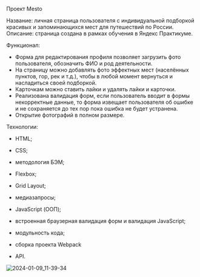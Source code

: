 Проект Mesto

Название: личная страница пользователя с индивидуальной подборкой красивых и запоминающихся мест для путешествий по России.
Описание: страница создана в рамках обучения в Яндекс Практикуме. 

Функционал: 
- Форма для редактирования профиля позволяет загрузить фото пользователя, обозначить ФИО и род деятельности. 
- На страницу можно добавлять фото эффектных мест (населённых пунктов, гор, рек и т.д.), чтобы в любой момент вернуться и насладиться своей подборкой. 
- Карточкам можно ставить лайки и удалять лайки и карточки. 
- Реализована валидация форм, если пользователь вводит в формы некорректные данные, то форма извещает пользователя об ошибке и не сохраняется до тех пор пока ошибка не будет устранена.
- Открытие фотографий в полном размере.
  
Технологии:
- HTML;
- CSS;
- методология БЭМ;
- Flexbox;
- Grid Layout;
- медиазапросы;

- JavaScript (ООП);
- встроенная браузерная валидация форм и валидация JavaScript;
- модульность кода;
- сборка проекта Webpack
- API.

![2024-01-09_11-39-34](https://github.com/KristinaYandex/mesto-project/assets/115872997/41c1be77-32ff-4c64-a872-1bef728a62f8)
